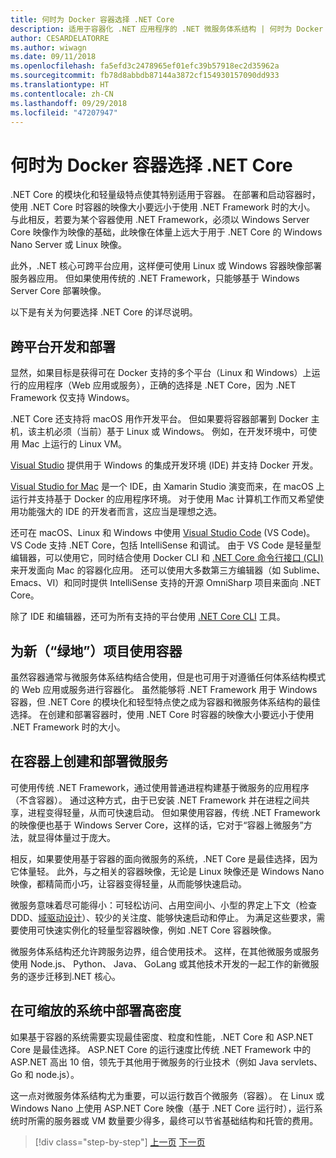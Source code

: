 ```yaml
---
title: 何时为 Docker 容器选择 .NET Core
description: 适用于容器化 .NET 应用程序的 .NET 微服务体系结构 | 何时为 Docker 容器选择 .NET Core
author: CESARDELATORRE
ms.author: wiwagn
ms.date: 09/11/2018
ms.openlocfilehash: fa5efd3c2478965ef01efc39b57918ec2d35962a
ms.sourcegitcommit: fb78d8abbdb87144a3872cf154930157090dd933
ms.translationtype: HT
ms.contentlocale: zh-CN
ms.lasthandoff: 09/29/2018
ms.locfileid: "47207947"
---
```

# <a name="when-to-choose-net-core-for-docker-containers"></a>何时为 Docker 容器选择 .NET Core

.NET Core 的模块化和轻量级特点使其特别适用于容器。 在部署和启动容器时，使用 .NET Core 时容器的映像大小要远小于使用 .NET Framework 时的大小。 与此相反，若要为某个容器使用 .NET Framework，必须以 Windows Server Core 映像作为映像的基础，此映像在体量上远大于用于 .NET Core 的 Windows Nano Server 或 Linux 映像。

此外，.NET 核心可跨平台应用，这样便可使用 Linux 或 Windows 容器映像部署服务器应用。 但如果使用传统的 .NET Framework，只能够基于 Windows Server Core 部署映像。

以下是有关为何要选择 .NET Core 的详尽说明。

## <a name="developing-and-deploying-cross-platform"></a>跨平台开发和部署

显然，如果目标是获得可在 Docker 支持的多个平台（Linux 和 Windows）上运行的应用程序（Web 应用或服务），正确的选择是 .NET Core，因为 .NET Framework 仅支持 Windows。

.NET Core 还支持将 macOS 用作开发平台。 但如果要将容器部署到 Docker 主机，该主机必须（当前）基于 Linux 或 Windows。 例如，在开发环境中，可使用 Mac 上运行的 Linux VM。

[Visual Studio](https://www.visualstudio.com/vs/) 提供用于 Windows 的集成开发环境 (IDE) 并支持 Docker 开发。

[Visual Studio for Mac](https://www.visualstudio.com/vs/visual-studio-mac/) 是一个 IDE，由 Xamarin Studio 演变而来，在 macOS 上运行并支持基于 Docker 的应用程序环境。 对于使用 Mac 计算机工作而又希望使用功能强大的 IDE 的开发者而言，这应当是理想之选。

还可在 macOS、Linux 和 Windows 中使用 [Visual Studio Code](https://code.visualstudio.com/) (VS Code)。 VS Code 支持 .NET Core，包括 IntelliSense 和调试。 由于 VS Code 是轻量型编辑器，可以使用它，同时结合使用 Docker CLI 和 [.NET Core 命令行接口 (CLI)](https://docs.microsoft.com/dotnet/core/tools/?tabs=netcore2x)来开发面向 Mac 的容器化应用。 还可以使用大多数第三方编辑器（如 Sublime、Emacs、VI）和同时提供 IntelliSense 支持的开源 OmniSharp 项目来面向 .NET Core。

除了 IDE 和编辑器，还可为所有支持的平台使用 [.NET Core CLI](https://docs.microsoft.com/dotnet/core/tools/?tabs=netcore2x) 工具。

## <a name="using-containers-for-new-green-field-projects"></a>为新（“绿地”）项目使用容器

虽然容器通常与微服务体系结构结合使用，但是也可用于对遵循任何体系结构模式的 Web 应用或服务进行容器化。 虽然能够将 .NET Framework 用于 Windows 容器，但 .NET Core 的模块化和轻型特点使之成为容器和微服务体系结构的最佳选择。 在创建和部署容器时，使用 .NET Core 时容器的映像大小要远小于使用 .NET Framework 时的大小。

## <a name="creating-and-deploying-microservices-on-containers"></a>在容器上创建和部署微服务

可使用传统 .NET Framework，通过使用普通进程构建基于微服务的应用程序（不含容器）。 通过这种方式，由于已安装 .NET Framework 并在进程之间共享，进程变得轻量，从而可快速启动。 但如果使用容器，传统 .NET Framework 的映像便也基于 Windows Server Core，这样的话，它对于“容器上微服务”方法，就显得体量过于庞大。

相反，如果要使用基于容器的面向微服务的系统，.NET Core 是最佳选择，因为它体量轻。 此外，与之相关的容器映像，无论是 Linux 映像还是 Windows Nano 映像，都精简而小巧，让容器变得轻量，从而能够快速启动。

微服务意味着尽可能得小：可轻松访问、占用空间小、小型的界定上下文（检查 DDD、[域驱动设计](https://en.wikipedia.org/wiki/Domain-driven_design)）、较少的关注度、能够快速启动和停止。 为满足这些要求，需要使用可快速实例化的轻量型容器映像，例如 .NET Core 容器映像。

微服务体系结构还允许跨服务边界，组合使用技术。 这样，在其他微服务或服务使用 Node.js、 Python、 Java、 GoLang 或其他技术开发的一起工作的新微服务的逐步迁移到.NET 核心。

## <a name="deploying-high-density-in-scalable-systems"></a>在可缩放的系统中部署高密度

如果基于容器的系统需要实现最佳密度、粒度和性能，.NET Core 和 ASP.NET Core 是最佳选择。 ASP.NET Core 的运行速度比传统 .NET Framework 中的 ASP.NET 高出 10 倍，领先于其他用于微服务的行业技术（例如 Java servlets、Go 和 node.js）。

这一点对微服务体系结构尤为重要，可以运行数百个微服务（容器）。 在 Linux 或 Windows Nano 上使用 ASP.NET Core 映像（基于 .NET Core 运行时），运行系统时所需的服务器或 VM 数量要少得多，最终可以节省基础结构和托管的费用。


>[!div class="step-by-step"]
[上一页](general-guidance.md)
[下一页](net-framework-container-scenarios.md)
